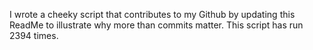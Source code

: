 I wrote a cheeky script that contributes to my Github by updating this ReadMe to illustrate why more than commits matter. This script has run 2394 times.